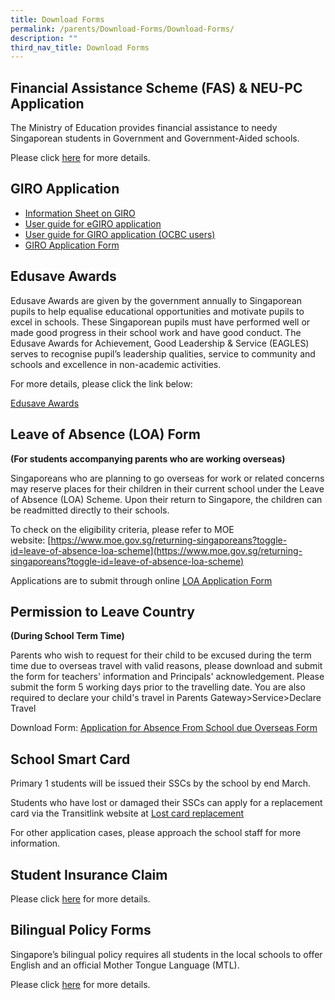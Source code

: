 ```yaml
---
title: Download Forms
permalink: /parents/Download-Forms/Download-Forms/
description: ""
third_nav_title: Download Forms
---
```

Financial Assistance Scheme (FAS) & NEU-PC Application
------------------------------------------------------

The Ministry of Education provides financial assistance to needy Singaporean students in Government and Government-Aided schools.

  

Please click [here](/download-forms/financial-assistance) for more details.

GIRO Application
----------------

*   [Information Sheet on GIRO](/files/Information%20Sheet%20on%20GIRO.pdf)
*   [User guide for eGIRO application ](/files/%2FDownloads/1%20egiro_userguide.pdf)
*   [User guide for GIRO application (OCBC users)](/files/GIRO%20user%20guide%20-%20OCBC.pdf)
*   [GIRO Application Form](/files/GIRO%20application%20form.pdf)

Edusave Awards
--------------

Edusave Awards are given by the government annually to Singaporean pupils to help equalise educational opportunities and motivate pupils to excel in schools. These Singaporean pupils must have performed well or made good progress in their school work and have good conduct. The Edusave Awards for Achievement, Good Leadership & Service (EAGLES) serves to recognise pupil’s leadership qualities, service to community and schools and excellence in non-academic activities.

  

For more details, please click the link below:

  

[Edusave Awards](https://www.moe.gov.sg/financial-matters/awards-scholarships/edusave-awards)

Leave of Absence (LOA) Form
---------------------------

**(For students accompanying parents who are working overseas)**

  

Singaporeans who are planning to go overseas for work or related concerns may reserve places for their children in their current school under the Leave of Absence (LOA) Scheme. Upon their return to Singapore, the children can be readmitted directly to their schools.

  

To check on the eligibility criteria, please refer to MOE website: [https://www.moe.gov.sg/returning-singaporeans?toggle-id=leave-of-absence-loa-scheme](https://www.moe.gov.sg/returning-singaporeans?toggle-id=leave-of-absence-loa-scheme)

  

Applications are to submit through online [LOA Application Form](https://form.gov.sg/#!/60e2669ada20a90011773be9)

Permission to Leave Country
---------------------------

**(During School Term Time)**

  

Parents who wish to request for their child to be excused during the term time due to overseas travel with valid reasons, please download and submit the form for teachers' information and Principals' acknowledgement. Please submit the form 5 working days prior to the travelling date. You are also required to declare your child's travel in Parents Gateway>Service>Declare Travel

  

Download Form: [Application for Absence From School due Overseas Form](/files/Application%20for%20Absence%20From%20School%20Due%20Overseas%20updated%2013%20Apr%202022.pdf)

School Smart Card
-----------------

Primary 1 students will be issued their SSCs by the school by end March.

  

Students who have lost or damaged their SSCs can apply for a replacement card via the Transitlink website at [Lost card replacement](https://www.transitlink.com.sg/lost-card-replacement)

  

For other application cases, please approach the school staff for more information.

Student Insurance Claim
-----------------------

Please click [here](/files/Product%20Fact%20Sheet%20Year%202023.pdf) for more details.

Bilingual Policy Forms
----------------------

Singapore’s bilingual policy requires all students in the local schools to offer English and an official Mother Tongue Language (MTL).

  

Please click [here](/download-forms/bilingual-policy-forms) for more details.